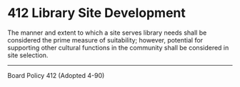 # 412 Library Site Development

The manner and extent to which a site serves library needs shall be considered the prime measure of suitability; however, potential for supporting other cultural functions in the community shall be considered in site selection.

---

Board Policy 412 (Adopted 4-90)
